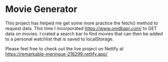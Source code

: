 # Movie Generator

This project has helped me get some more practice the fetch() method
to request data. This time I incorporated https://www.omdbapi.com/ to GET
data on movies. I crated a search bar to find movies that can then be added
to a personal watchlist that is saved to localStorage.

Please feel free to check out the live project on Netlify at https://remarkable-meringue-216299.netlify.app/
